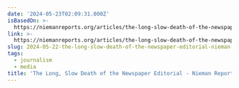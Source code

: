 ```yaml
---
date: '2024-05-23T02:09:31.000Z'
isBasedOn: >-
  https://niemanreports.org/articles/the-long-slow-death-of-the-newspaper-editorial/
link: >-
  https://niemanreports.org/articles/the-long-slow-death-of-the-newspaper-editorial/
slug: 2024-05-22-the-long-slow-death-of-the-newspaper-editorial-nieman-reports
tags:
  - journalism
  - media
title: 'The Long, Slow Death of the Newspaper Editorial - Nieman Reports'
---
```

 
